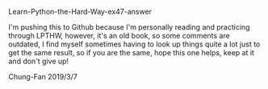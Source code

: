 Learn-Python-the-Hard-Way-ex47-answer

I'm pushing this to Github because I'm personally reading and practicing through LPTHW,
however, it's an old book, so some comments are outdated,
I find myself sometimes having to look up things quite a lot just to get the same result,
so if you are the same,
hope this one helps,
keep at it and don't give up!

Chung-Fan
2019/3/7
